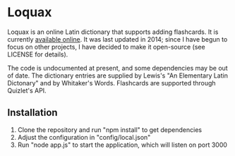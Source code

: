 # Loquax

Loquax is an online Latin dictionary that supports adding flashcards.
It is currently [available online](https://jasonhansel.com/loquax).
It was last updated in 2014; since I have begun to focus on other projects,
I have decided to make it open-source (see LICENSE for details).

The code is undocumented at present, and some dependencies may be out of date.
The dictionary entries are supplied by Lewis's "An Elementary Latin Dictonary"
and by Whitaker's Words. Flashcards are supported through Quizlet's API.

## Installation
1. Clone the repository and run "npm install" to get dependencies
2. Adjust the configuration in "config/local.json"
3. Run "node app.js" to start the application, which will listen on port 3000
